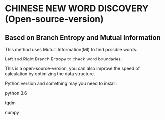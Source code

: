 CHINESE NEW WORD DISCOVERY (Open-source-version)
====

Based on Branch Entropy and Mutual Information
----

This method uses Mutual Information(MI) to find possible words.

Left and Right Branch Entropy to check word boundaries.

This is a open-source-version, you can also improve the speed of calculation by optimizing the data structure.

Python version and something may you need to install:

python 3.6

tqdm

numpy

 